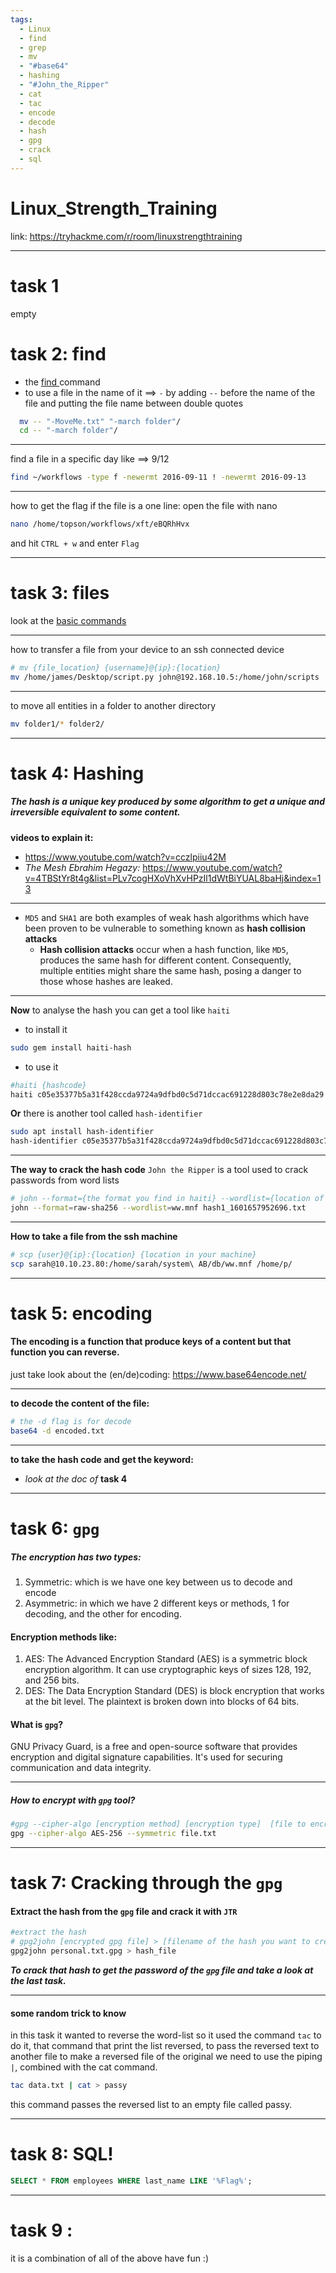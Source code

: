 ```yaml
---
tags:
  - Linux
  - find
  - grep
  - mv
  - "#base64"
  - hashing
  - "#John_the_Ripper"
  - cat
  - tac
  - encode
  - decode
  - hash
  - gpg
  - crack
  - sql
---
```


# Linux_Strength_Training

link: https://tryhackme.com/r/room/linuxstrengthtraining

---

# task 1
empty
# task 2: find

* the [find ](../Linux_basics_for_Hackers_book/Ch1_Sec2_Basic_Commands.md)command
* to use a file in the name of it ==> `-` by adding `--` before the name of the file and putting the file name between double quotes
```bash
  mv -- "-MoveMe.txt" "-march folder"/
  cd -- "-march folder"/
```  
----

find a file in a specific day like ==> 9/12
```bash   
find ~/workflows -type f -newermt 2016-09-11 ! -newermt 2016-09-13
```
---

how to get the flag if the file is a one line: open the file with nano
```bash
nano /home/topson/workflows/xft/eBQRhHvx
```
and hit `CTRL + w` and enter `Flag`

----

# task 3: files

look at the [basic commands](../Linux_basics_for_Hackers_book/Ch1_Sec2_Basic_Commands.md)

---

how to transfer a file from your device to an ssh connected device
  ```bash
# mv {file_location} {username}@{ip}:{location}
mv /home/james/Desktop/script.py john@192.168.10.5:/home/john/scripts
```
---

to move all entities in a folder to another directory
```bash
mv folder1/* folder2/
```
---

# task 4: Hashing

##### The hash is a unique key produced by some algorithm to get a unique and irreversible equivalent to some content.
**videos to explain it:**
- https://www.youtube.com/watch?v=cczlpiiu42M
- *The Mesh Ebrahim Hegazy:*
  https://www.youtube.com/watch?v=4TBStYr8t4g&list=PLv7cogHXoVhXvHPzIl1dWtBiYUAL8baHj&index=13
___

- `MD5` and `SHA1` are both examples of weak hash algorithms which have been proven to be vulnerable to something known as **hash collision attacks** 
	- **Hash collision attacks** occur when a hash function, like `MD5`, produces the same hash for different content. Consequently, multiple entities might share the same hash, posing a danger to those whose hashes are leaked.
---
**Now** to analyse the hash you can get a tool like `haiti`
- to install it
```bash
sudo gem install haiti-hash
```
- to use it
```bash
#haiti {hashcode}
haiti c05e35377b5a31f428ccda9724a9dfbd0c5d71dccac691228d803c78e2e8da29
```
**Or** there is another tool called `hash-identifier`
```bash
sudo apt install hash-identifier
hash-identifier c05e35377b5a31f428ccda9724a9dfbd0c5d71dccac691228d803c78e2e8da29
```

---
**The way to crack the hash code**
`John the Ripper` is a tool used to crack passwords from word lists
```bash
# john --format={the format you find in haiti} --wordlist={location of the word list} {the location of the hashcode-file}
john --format=raw-sha256 --wordlist=ww.mnf hash1_1601657952696.txt 
```
---
**How to take a file from the ssh machine**
```bash
# scp {user}@{ip}:{location} {location in your machine}
scp sarah@10.10.23.80:/home/sarah/system\ AB/db/ww.mnf /home/p/
```
---
# task 5: encoding

#### The encoding is a function that produce keys of a content but that function you can reverse.

just take look about the (en/de)coding: https://www.base64encode.net/

---

**to decode the content of the file:**
```bash
# the -d flag is for decode
base64 -d encoded.txt
```
---
**to take the hash code and get the keyword:**
- *look at the doc of* **task 4**

---
# task 6: `gpg`

##### The encryption has two  types:
1. Symmetric: which is we have one key between us to decode and encode
2. Asymmetric: in which we have 2 different keys or methods, 1 for decoding, and the other for encoding.
#### Encryption methods like:
1. AES: The Advanced Encryption Standard (AES) is a symmetric block encryption algorithm. It can use cryptographic keys of sizes 128, 192, and 256 bits.
2. DES: The Data Encryption Standard (DES) is block encryption that works at the bit level. The plaintext is broken down into blocks of 64 bits.
#### What is `gpg`?
GNU Privacy Guard, is a free and open-source software that provides encryption and digital signature capabilities. It's used for securing communication and data integrity.

---

##### How to encrypt with `gpg` tool?
```bash
#gpg --cipher-algo [encryption method] [encryption type]  [file to encrypt]
gpg --cipher-algo AES-256 --symmetric file.txt
```

---
# task 7: Cracking through the `gpg`

#### Extract the hash from the `gpg` file and crack it with `JTR`
```bash
#extract the hash
# gpg2john [encrypted gpg file] > [filename of the hash you want to create]
gpg2john personal.txt.gpg > hash_file
```

***To crack that hash to get the password  of the `gpg` file  and take a look at the last task.***

---
#### some random trick to know
in this task it wanted to reverse the word-list so it used the command `tac` to do it, that command that print the list reversed, to pass the reversed text to another file to make a reversed file of the original we need to use the piping `|`, combined with the cat command. 
```bash
tac data.txt | cat > passy
```
this command passes the reversed list to an empty file called passy.
___
# task 8: SQL!
```sql
SELECT * FROM employees WHERE last_name LIKE '%Flag%';
```
---
# task 9 : 

it is a combination of all of the above have fun :)